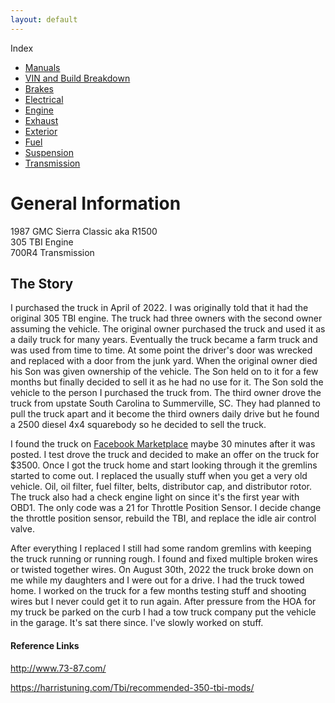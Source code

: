 ```yaml
---
layout: default
---
```


Index
* [Manuals](manuals.md)
* [VIN and Build Breakdown](vin.md)
* [Brakes](/brakes/index.md)
* [Electrical](/electrical/index.md)
* [Engine](/engine/index.md)
* [Exhaust](/exhaust/index.md)
* [Exterior](/exterior/index.md)
* [Fuel](/fuel/index.md)
* [Suspension](/suspension/index.md)
* [Transmission](/transmission/index.md)

# General Information
1987 GMC Sierra Classic aka R1500 \
305 TBI Engine \
700R4 Transmission

## The Story

I purchased the truck in April of 2022. I was originally told that it had the original 305 TBI engine. The truck had three owners with the second owner assuming the vehicle. The original owner purchased the truck and used it as a daily truck for many years. Eventually the truck became a farm truck and was used from time to time. At some point the driver's door was wrecked and replaced with a door from the junk yard. When the original owner died his Son was given ownership of the vehicle. The Son held on to it for a few months but finally decided to sell it as he had no use for it. The Son sold the vehicle to the person I purchased the truck from. The third owner drove the truck from upstate South Carolina to Summerville, SC. They had planned to pull the truck apart and it become the third owners daily drive but he found a 2500 diesel 4x4 squarebody so he decided to sell the truck.

I found the truck on [Facebook Marketplace](https://photos.app.goo.gl/SokMM4RyTdFzPkux8) maybe 30 minutes after it was posted. I test drove the truck and decided to make an offer on the truck for $3500. Once I got the truck home and start looking through it the gremlins started to come out. I replaced the usually stuff when you get a very old vehicle. Oil, oil filter, fuel filter, belts, distributor cap, and distributor rotor. The truck also had a check engine light on since it's the first year with OBD1. The only code was a 21 for Throttle Position Sensor. I decide change the throttle position sensor, rebuild the TBI, and replace the idle air control valve.

After everything I replaced I still had some random gremlins with keeping the truck running or running rough. I found and fixed multiple broken wires or twisted together wires. On August 30th, 2022 the truck broke down on me while my daughters and I were out for a drive. I had the truck towed home. I worked on the truck for a few months testing stuff and shooting wires but I never could get it to run again. After pressure from the HOA for my truck be parked on the curb I had a tow truck company put the vehicle in the garage. It's sat there since. I've slowly worked on stuff.


#### Reference Links
http://www.73-87.com/

https://harristuning.com/Tbi/recommended-350-tbi-mods/
